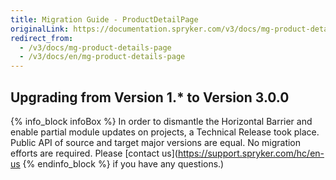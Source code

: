 ```yaml
---
title: Migration Guide - ProductDetailPage
originalLink: https://documentation.spryker.com/v3/docs/mg-product-details-page
redirect_from:
  - /v3/docs/mg-product-details-page
  - /v3/docs/en/mg-product-details-page
---
```


## Upgrading from Version 1.* to Version 3.0.0

{% info_block infoBox %}
In order to dismantle the Horizontal Barrier and enable partial module updates on projects, a Technical Release took place. Public API of source and target major versions are equal. No migration efforts are required. Please [contact us](https://support.spryker.com/hc/en-us
{% endinfo_block %} if you have any questions.)
